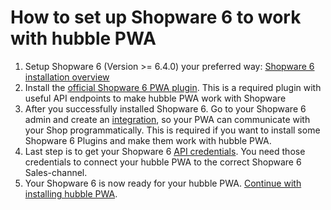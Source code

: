 # How to set up Shopware 6 to work with hubble PWA

1. Setup Shopware 6 (Version >= 6.4.0) your preferred way: [Shopware 6 installation overview](https://developer.shopware.com/docs/guides/installation/overview)
2. Install the [official Shopware 6 PWA plugin](https://github.com/elkmod/SwagShopwarePwa). 
This is a required plugin with useful API endpoints to make hubble PWA work with Shopware 
3. After you successfully installed Shopware 6. Go to your Shopware 6 admin and create an [integration](https://docs.shopware.com/en/shopware-6-en/settings/system/integrationen?category=shopware-6-en/settings/system), 
so your PWA can communicate with your Shop programmatically. This is required if you want to install some Shopware 6
Plugins and make them work with hubble PWA. 
4. Last step is to get your Shopware 6 [API credentials](https://docs.shopware.com/en/shopware-6-en/settings/saleschannel#api-access).
You need those credentials to connect your hubble PWA to the correct Shopware 6 Sales-channel. 
5. Your Shopware 6 is now ready for your hubble PWA. [Continue with installing hubble PWA](/pwa/what/installation.html#install-from-scratch-including-fully-configured-nuxt-js-project). 